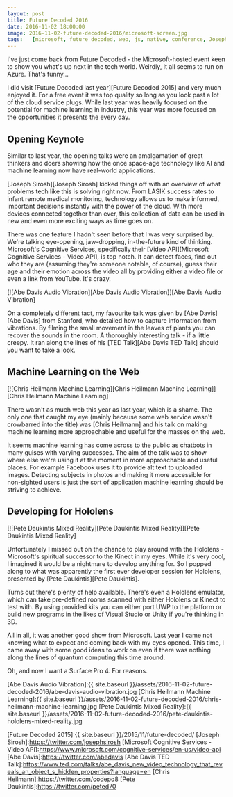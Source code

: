 ```yaml
---
layout: post
title: Future Decoded 2016
date: 2016-11-02 18:00:00
image: 2016-11-02-future-decoded-2016/microsoft-screen.jpg
tags:	[microsoft, future decoded, web, js, native, conference, Joseph Sirosh, Christian Heilmann, Pete Daukintis, Abe Davis]
---
```


I've just come back from Future Decoded - the Microsoft-hosted event keen to show you what's up next in the tech world. Weirdly, it all seems to run on Azure. That's funny...

I did visit [Future Decoded last year][Future Decoded 2015] and very much enjoyed it. For a free event it was top quality so long as you look past a lot of the cloud service plugs. While last year was heavily focused on the potential for machine learning in industry, this year was more focused on the opportunities it presents the every day.

## Opening Keynote

Similar to last year, the opening talks were an amalgamation of great thinkers and doers showing how the once space-age technology like AI and machine learning now have real-world applications.

[Joseph Sirosh][Joseph Sirosh] kicked things off with an overview of what problems tech like this is solving right now. From LASIK success rates to infant remote medical monitoring, technology allows us to make informed, important decisions instantly with the power of the cloud. With more devices connected together than ever, this collection of data can be used in new and even more exciting ways as time goes on.

There was one feature I hadn't seen before that I was very surprised by. We're talking eye-opening, jaw-dropping, in-the-future kind of thinking. Microsoft's Cognitive Services, specifically their [Video API][Microsoft Cognitive Services - Video API], is top notch. It can detect faces, find out who they are (assuming they're someone notable, of course), guess their age and their emotion across the video all by providing either a video file or even a link from YouTube. It's crazy.

[![Abe Davis Audio Vibration][Abe Davis Audio Vibration]][Abe Davis Audio Vibration]

On a completely different tact, my favourite talk was given by [Abe Davis][Abe Davis] from Stanford, who detailed how to capture information from vibrations. By filming the small movement in the leaves of plants you can recover the sounds in the room. A thoroughly interesting talk - if a little creepy. It ran along the lines of his [TED Talk][Abe Davis TED Talk] should you want to take a look.

## Machine Learning on the Web

[![Chris Heilmann Machine Learning][Chris Heilmann Machine Learning]][Chris Heilmann Machine Learning]

There wasn't as much web this year as last year, which is a shame. The only one that caught my eye (mainly because some web service wasn't crowbarred into the title) was [Chris Heilmann] and his talk on making machine learning more approachable and useful for the masses on the web.

It seems machine learning has come across to the public as chatbots in many guises with varying successes. The aim of the talk was to show where else we're using it at the moment in more approachable and useful places. For example Facebook uses it to provide alt text to uploaded images. Detecting subjects in photos and making it more accessible for non-sighted users is just the sort of application machine learning should be striving to achieve.

## Developing for Hololens

[![Pete Daukintis Mixed Reality][Pete Daukintis Mixed Reality]][Pete Daukintis Mixed Reality]

Unfortunately I missed out on the chance to play around with the Hololens - Microsoft's spiritual successor to the Kinect in my eyes. While it's very cool, I imagined it would be a nightmare to develop anything for. So I popped along to what was apparently the first ever developer session for Hololens, presented by [Pete Daukintis][Pete Daukintis].

Turns out there's plenty of help available. There's even a Hololens emulator, which can take pre-defined rooms scanned with either Hololens or Kinect to test with. By using provided kits you can either port UWP to the platform or build new programs in the likes of Visual Studio or Unity if you're thinking in 3D.

All in all, it was another good show from Microsoft. Last year I came not knowing what to expect and coming back with my eyes opened. This time, I came away with some good ideas to work on even if there was nothing along the lines of quantum computing this time around.

Oh, and now I want a Surface Pro 4. For reasons.

[Abe Davis Audio Vibration]:{{ site.baseurl }}/assets/2016-11-02-future-decoded-2016/abe-davis-audio-vibration.jpg
[Chris Heilmann Machine Learning]:{{ site.baseurl }}/assets/2016-11-02-future-decoded-2016/chris-heilmann-machine-learning.jpg
[Pete Daukintis Mixed Reality]:{{ site.baseurl }}/assets/2016-11-02-future-decoded-2016/pete-daukintis-hololens-mixed-reality.jpg

[Future Decoded 2015]:{{ site.baseurl }}/2015/11/future-decoded/
[Joseph Sirosh]:https://twitter.com/josephsirosh
[Microsoft Cognitive Services - Video API]:https://www.microsoft.com/cognitive-services/en-us/video-api
[Abe Davis]:https://twitter.com/abedavis
[Abe Davis TED Talk]:https://www.ted.com/talks/abe_davis_new_video_technology_that_reveals_an_object_s_hidden_properties?language=en
[Chris Heilmann]:https://twitter.com/codepo8
[Pete Daukintis]:https://twitter.com/peted70
